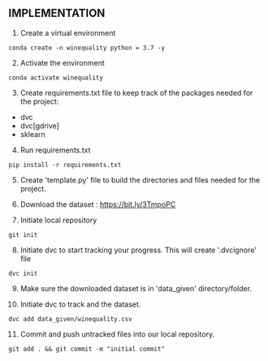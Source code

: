 ## IMPLEMENTATION

1. Create a virtual environment
```
conda create -n winequality python = 3.7 -y
```
2. Activate the environment
```
conda activate winequality
```
3. Create requirements.txt file to keep track of the packages needed for the project:
- dvc
- dvc[gdrive]
- sklearn
4. Run requirements.txt
```
pip install -r requirements.txt
```
5. Create 'template.py' file to build the directories and files needed for the project.

6. Download the dataset : https://bit.ly/3TmpoPC
7. Initiate local repository
```
git init
```
8. Initiate dvc to start tracking your progress. This will create '.dvcignore' file
```
dvc init
```
9. Make sure the downloaded dataset is in 'data_given' directory/folder.

10. Initiate dvc to track and the dataset.
```
dvc add data_given/winequality.csv
```
11. Commit and push untracked files into our local repository.
```
git add . && git commit -m "initial commit"
```